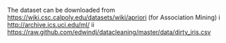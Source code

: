 The dataset can be downloaded from https://wiki.csc.calpoly.edu/datasets/wiki/apriori (for
Association Mining)
i http://archive.ics.uci.edu/ml/
ii https://raw.github.com/edwindj/datacleaning/master/data/dirty_iris.csv


